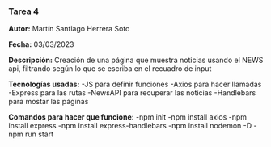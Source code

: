 ### Tarea 4
**Autor:** Martín Santiago Herrera Soto 

**Fecha:** 03/03/2023

**Descripción:** Creación de una página que muestra noticias usando el NEWS api, filtrando según lo que se escriba en el recuadro de input 

**Tecnologías usadas:**
-JS para definir funciones
-Axios para hacer llamadas 
-Express para las rutas 
-NewsAPI para recuperar las noticias
-Handlebars para mostar las páginas 

**Comandos para hacer que funcione:** 
-npm init
-npm install axios
-npm install express
-npm install express-handlebars
-npm install nodemon -D 
-npm run start 
